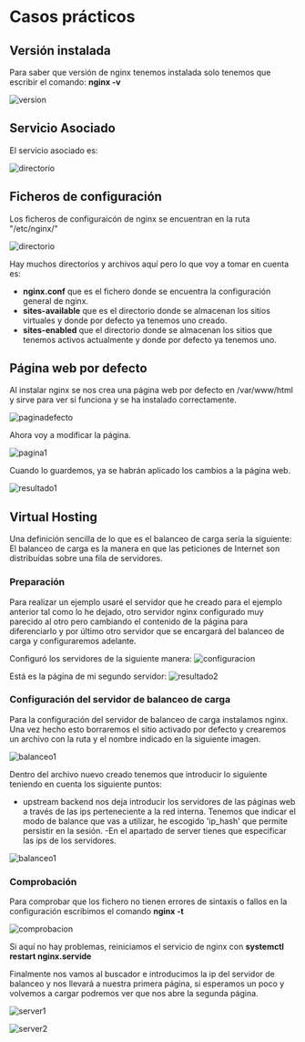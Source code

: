 # Casos prácticos

## Versión instalada
Para saber que versión de nginx tenemos instalada solo tenemos que escribir el comando: **nginx -v**

![version](/imagenes/version.PNG)

## Servicio Asociado
El servicio asociado es:

![directorio](/imagenes/servicio.PNG)

## Ficheros de configuración
Los ficheros de configuraicón de nginx se encuentran en la ruta "/etc/nginx/"

![directorio](/imagenes/directorio.PNG)

Hay muchos directorios y archivos aquí pero lo que voy a tomar en cuenta es:

- **nginx.conf** que es el fichero donde se encuentra la configuración general de nginx.
- **sites-available** que es el directorio donde se almacenan los sitios virtuales y donde por defecto ya tenemos uno creado.
- **sites-enabled** que el directorio donde se almacenan los sitios que tenemos activos actualmente y donde por defecto ya tenemos uno.

## Página web por defecto

Al instalar nginx se nos crea una página web por defecto en /var/www/html y sirve para ver si funciona y se ha instalado correctamente.

![paginadefecto](/imagenes/paginadefecto.PNG)

Ahora voy a modificar la página.

![pagina1](/imagenes/pagina1.PNG)

Cuando lo guardemos, ya se habrán aplicado los cambios a la página web.

![resultado1](/imagenes/resultado1.PNG)

## Virtual Hosting

Una definición sencilla de lo que es el balanceo de carga sería la siguiente:
El balanceo de carga es la manera en que las peticiones de Internet son distribuídas sobre una fila de servidores.

### Preparación

Para realizar un ejemplo usaré el servidor que he creado para el ejemplo anterior tal como lo he dejado, otro servidor nginx configurado muy parecido al otro pero cambiando el contenido de la página para diferenciarlo y por último otro servidor que se encargará del balanceo de carga y configuraremos adelante.

Configuró los servidores de la siguiente manera:
![configuracion](/imagenes/configuracion.PNG)


Está es la página de mi segundo servidor:
![resultado2](/imagenes/resultado2.PNG)

### Configuración del servidor de balanceo de carga

Para la configuración del servidor de balanceo de carga instalamos nginx.
Una vez hecho esto borraremos el sitio activado por defecto  y crearemos un archivo con la ruta y el nombre indicado en la siguiente imagen.

![balanceo1](/imagenes/balanceo1.PNG)

Dentro del archivo nuevo creado tenemos que introducir lo siguiente teniendo en cuenta los siguiente puntos:
- upstream backend nos deja introducir los servidores de las páginas web a través de las ips perteneciente a la red interna. Tenemos que indicar el modo de balance que vas a utilizar, he escogido 'ip_hash' que permite persistir en la sesión.
-En el apartado de server tienes que especificar las ips de los servidores.

![balanceo1](/imagenes/loadbalancing.PNG)

### Comprobación

Para comprobar que los fichero no tienen errores de sintaxis o fallos en la configuración escribimos el comando **nginx -t**

![comprobacion](/imagenes/comprobacion.PNG)

Si aquí no hay problemas, reiniciamos el servicio de nginx con **systemctl restart nginx.servide**

Finalmente nos vamos al buscador e introducimos la ip del servidor de balanceo y nos llevará a nuestra primera página, si esperamos un poco y volvemos a cargar podremos ver que nos abre la segunda página.

![server1](/imagenes/server1.PNG)

![server2](/imagenes/server2.PNG)
